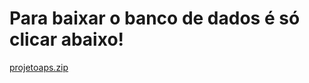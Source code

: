 # Para baixar o banco de dados é só clicar abaixo!

[projetoaps.zip](https://github.com/A1ves-V1nn1/APSConcessionaria3/files/8256436/projetoaps.zip)
